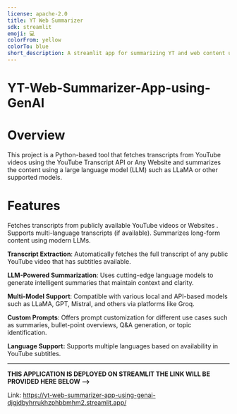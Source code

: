 ```yaml
---
license: apache-2.0
title: YT Web Summarizer
sdk: streamlit
emoji: 💻
colorFrom: yellow
colorTo: blue
short_description: A streamlit app for summarizing YT and web content using LLM
---
```

# YT-Web-Summarizer-App-using-GenAI

# Overview
This project is a Python-based tool that fetches transcripts from YouTube videos using the YouTube Transcript API or Any Website  and summarizes the content using a large language model (LLM) such as LLaMA or other supported models.

# Features
Fetches transcripts from publicly available YouTube videos or Websites .
Supports multi-language transcripts (if available).
Summarizes long-form content using modern LLMs.

**Transcript Extraction**: Automatically fetches the full transcript of any public YouTube video that has subtitles available.

**LLM-Powered Summarization**: Uses cutting-edge language models to generate intelligent summaries that maintain context and clarity.

**Multi-Model Support**: Compatible with various local and API-based models such as LLaMA, GPT, Mistral, and others via platforms like Groq.

**Custom Prompts**: Offers prompt customization for different use cases such as summaries, bullet-point overviews, Q&A generation, or topic identification.

**Language Support:** Supports multiple languages based on availability in YouTube subtitles.

----------------------------------------------------------------------------------------------------------------------------------------------------------------------------------

**THIS APPLICATION IS DEPLOYED ON STREAMLIT THE LINK WILL BE PROVIDED HERE BELOW -->**

Link: https://yt-web-summarizer-app-using-genai-djgjdbyhrrukhzphbbmhm2.streamlit.app/
